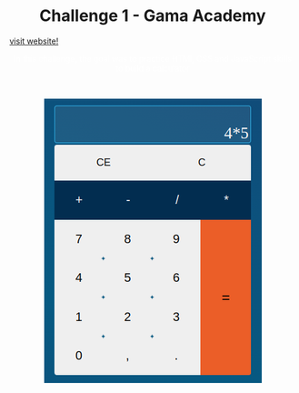 <h1 align="center">
    Challenge 1 - Gama Academy
</h1>
<a href="https://fernandoneto96.github.io/Gama-academy-calculator/">visit website!</a>
<p align="center"  style="color: #ffffff">
In this challenge, the goal was to practice HTMl, CSS and JavaScript skills to build a calculator
</p> </br>

<p align="center">
  <img alt="Letmeask" src=".github/calc.png">
</p> </br>
